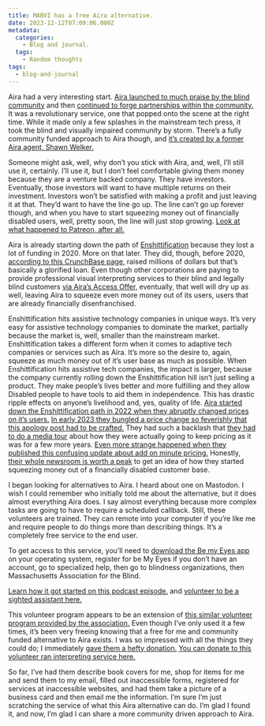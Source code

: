 ```yaml
---
title: MABVI has a free Aira alternative.
date: 2023-12-12T07:09:06.000Z
metadata:
  categories:
    - Blog and journal.
  tags:
    - Random thoughts
tags:
  - blog-and-journal
---
```


Aira had a very interesting start. [Aira launched to much praise by the blind community](https://scribe.rip/aira-io/aira-nfb-partnership-flourishes-at-recent-nfb-california-convention-c512aa448493) and then [continued to forge partnerships within the community.](https://www.prnewswire.com/news-releases/att-aira-and-the-national-federation-of-the-blind-launch-innovative-back-to-school-program-for-blind-college-freshmen-300527044.html) It was a revolutionary service, one that popped onto the scene at the right time. While it made only a few splashes in the mainstream tech press, it took the blind and visually impaired community by storm. There’s a fully community funded approach to Aira though, and [it’s created by a former Aira agent, Shawn Welker.](https://www.blindtech.org/2023/12/07/remote-visual-assistance/)

Someone might ask, well, why don’t you stick with Aira, and, well, I’ll still use it, certainly. I’ll use it, but I don’t feel comfortable giving them money because they are a venture backed company. They have investors. Eventually, those investors will want to have multiple returns on their investment. Investors won’t be satisfied with making a profit and just leaving it at that. They’d want to have the line go up. The line can’t go up forever though, and when you have to start squeezing money out of financially disabled users, well, pretty soon, the line will just stop growing. [Look at what happened to Patreon, after all.](https://robertkingett.com/afterpatreon/)

Aira is already starting down the path of [Enshittification](https://en.wikipedia.org/wiki/Enshittification) because they lost a lot of funding in 2020. More on that later. They did, though, before 2020, [according to this CrunchBase page,](https://www.crunchbase.com/organization/aira/company_financials) raised millions of dollars but that’s basically a glorified loan. Even though other corporations are paying to provide professional visual interpreting services to their blind and legally blind customers [via Aira’s Access Offer,](https://aira.io/partners/) eventually, that well will dry up as well, leaving Aira to squeeze even more money out of its users, users that are already financially disenfranchised.

Enshittification hits assistive technology companies in unique ways. It’s very easy for assistive technology companies to dominate the market, partially because the market is, well, smaller than the mainstream market. Enshittification takes a different form when it comes to adaptive tech companies or services such as Aira. It’s more so the desire to, again, squeeze as much money out of it’s user base as much as possible. When Enshittification hits assistive tech companies, the impact is larger, because the company currently rolling down the Enshittification hill isn’t just selling a product. They make people’s lives better and more fulfilling and they allow Disabled people to have tools to aid them in independence. This has drastic ripple effects on anyone’s livelihood and, yes, quality of life. [Aira started down the Enshittification path in 2022 when they abruptly changed prices on it’s users.](https://aira.io/2023-pricing/) [In early 2023 they bungled a price change so feverishly that this apology post had to be crafted.](https://aira.io/listening/) They had such a backlash that [they had to do a media tour](https://doubletaponair.com/convention-coverage-aira-pricing/) about how they were actually going to keep pricing as it was for a few more years. [Even more strange happened when they published this confusing update about add on minute pricing.](https://aira.io/minutes/) Honestly, [their whole newsroom is worth a peak](https://aira.io/newsroom/) to get an idea of how they started squeezing money out of a financially disabled customer base.

I began looking for alternatives to Aira. I heard about one on Mastodon. I wish I could remember who initially told me about the alternative, but it does almost everything Aira does. I say almost everything because more complex tasks are going to have to require a scheduled callback. Still, these volunteers are trained. They can remote into your computer if you’re like me and require people to do things more than describing things. It’s a completely free service to the end user.

To get access to this service, you’ll need to [download the Be my Eyes app](https://www.bemyeyes.com/download) on your operating system, register for be My Eyes if you don’t have an account, go to specialized help, then go to blindness organizations, then Massachusetts Association for the Blind.

[Learn how it got started on this podcast episode.](https://www.blindtech.org/2023/12/07/remote-visual-assistance/) and [volunteer to be a sighted assistant here.](https://www.volunteermatch.org/search/opp3424857.jsp)

This volunteer program appears to be an extension of [this similar volunteer program provided by the association.](https://www.mabvi.org/services/volunteer-support/) Even though I’ve only used it a few times, it’s been very freeing knowing that a free for me and community funded alternative to Aira exists. I was so impressed with all the things they could do; I immediately [gave them a hefty donation.](https://www.mabvi.org/be-my-eyes/) [You can donate to this volunteer ran interpreting service here.](https://www.mabvi.org/be-my-eyes/)

So far, I’ve had them describe book covers for me, shop for items for me and send them to my email, filled out inaccessible forms, registered for services at inaccessible websites, and had them take a picture of a business card and then email me the information. I’m sure I’m just scratching the service of what this Aira alternative can do. I’m glad I found it, and now, I’m glad I can share a more community driven approach to Aira.

